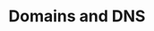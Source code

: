 ---
deprecated: true
title: Domains and  DNS
slug: domains
except: All you need to know about domains
sections: General, Security, Transfer, DNS and DNS zone
---